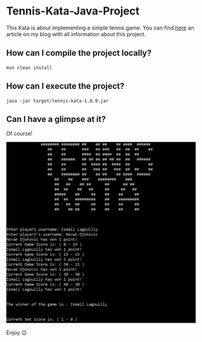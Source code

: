 # Tennis-Kata-Java-Project

This Kata is about implementing a simple tennis game. You can find [here](https://www.blog.ismaillagouilly.com/tennis-kata-my-implementation-in-java-of-the-tennis-kata) an article on my blog with all information about this project.

## How can I compile the project locally?

```
mvn clean install
```

## How can I execute the project?

```
java -jar target/tennis-kata-1.0.0.jar
```

## Can I have a glimpse at it?

Of course!

<img src="KATA-tennis-screenshot.PNG"/>

Enjoy 😉

